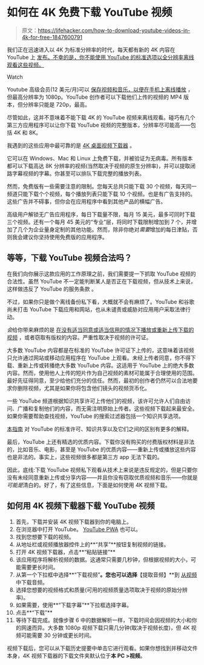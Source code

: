 # 如何在 4K 免费下载 YouTube 视频

> 原文：<https://lifehacker.com/how-to-download-youtube-videos-in-4k-for-free-1847600791>

我们正在迅速进入以 4K 为标准分辨率的时代，每天都有新的 4K 内容在 YouTube 上 [发布。不幸的是，你不能使用 YouTube 的标准选项以全分辨率离线观看这些视频。](https://lifehacker.com/how-to-find-hdr-content-on-youtube-1829374364) 

Watch

Youtube 高级会员(12 美元/月)可以 [保存视频和音乐，以便在手机上离线播放](https://lifehacker.com/how-to-download-youtube-videos-on-your-phone-1847317812) ，但最高分辨率为 1080p。YouTube 创作者可以下载他们上传的视频的 MP4 版本，但分辨率只能是 720p，最高。

尽管如此，这并不意味着不能下载 4K 的 YouTube 视频来离线观看。碰巧有几个第三方应用程序可以让你下载 YouTube 视频的完整版本，分辨率尽可能高——包括 4K 和 8K。

我遇到的这些应用中最可靠的是 [4K 桌面视频下载器](https://www.4kdownload.com/products/videodownloader/4) 。

它可以在 Windows、Mac 和 Linux 上免费下载，并被验证为无病毒。所有版本都可以下载高达 8K 分辨率的视频(当然取决于视频的原生分辨率)，并可以提取闭路字幕视频的字幕。你甚至可以排队下载完整的播放列表。

然而，免费版有一些需要注意的限制。您每天总共只能下载 30 个视频，每天同一频道只能下载个个视频，每个播放列表只能下载 10 个视频。也是有广告支持的。这些广告并不碍事，但你会在应用程序中看到其他产品的横幅广告。

高级用户解锁无广告应用程序，每日下载量不限，每月 15 美元，最多可同时下载三个视频。还有一个每月 45 美元的“专业”层，将同时下载限制增加到 7 个，并增加了几个为企业量身定制的其他功能。然而，除非你绝对*需要*增加的每日津贴，否则我会建议你坚持使用免费版的应用程序。

## 等等，下载 YouTube 视频合法吗？

在我们向你展示这款应用的工作原理之前，我们需要提一下抓取 YouTube 视频的合法性。虽然 YouTube 不一定能判断某人是否正在下载视频，但从技术上来说，这样做违反了 YouTube 的服务条款 。

不过，如果你只是做个离线备份私下看，大概就不会有麻烦了。YouTube 和谷歌尚未打击 YouTube 下载应用和网站，也从未谴责或威胁对应用用户采取法律行动。

*会*给你带来麻烦的是 [在没有适当同意或适当信用的情况下播放或重新上传下载的视频](https://lifehacker.com/check-your-youtube-videos-for-potential-flags-with-this-1846538277) ，或者窃取有版权的内容。严重性取决于视频的许可证。

大多数 YouTube 内容都是在标准的 YouTube 许可证下上传的，这意味着该视频只允许通过网站或移动应用程序在 YouTube 上观看。未经上传者同意，你不得下载、重新上传或转播绝大多数 YouTube 内容。这适用于 YouTube 上的绝大多数内容。然而，使用他人上传的短片作为自己视频的素材可能属于合理使用的范围。最好先征得同意，至少给他们充分的信任。然而，最初的创作者仍然可以合法地要求你删除视频，尤其是如果你将包含他们镜头的视频货币化。

一些 YouTube 频道根据知识共享许可上传他们的视频，该许可允许人们自由访问、广播和复制他们的内容，而无需注明原始上传者。这些视频下载起来最安全。如果你需要帮助查找视频，YouTube 的搜索过滤器包括一个知识共享选项。

[本指南](https://filmora.wondershare.com/youtube-video-editing/standard-youtube-license-vs-cc.html) 对 YouTube 的标准许可、知识共享以及它们之间的区别有更多的解释。

最后，YouTube 上还有精选的优质内容。下载你没有购买的付费版权材料是非法的，比如音乐、电影，甚至是 YouTube 的优质内容——重新上传或播放这些内容也是非法的。事实上，这些视频很多都是第三方 app 无法下载的。

因此，底线:下载 YouTube 视频私下观看从技术上来说是违反规定的，但是只要你没有未经同意重新上传或分享内容——并且你没有窃取优质视频和音乐——你就是 *可能是*清白的。好了，有了这些信息，下面是如何使用 4K 视频下载。

## 如何用 4K 视频下载器下载 YouTube 视频

1.  首先，下载并安装 4K 视频下载器到你的电脑上。
2.  在浏览器中打开 YouTube。 [YouTube PWA](https://lifehacker.com/how-to-install-youtube-as-a-progressive-web-app-on-wind-1846137659) 也可以。
3.  找到您想要下载的视频。
4.  从地址栏或视频播放器控件上的**“共享”**按钮复制视频的链接。
5.  打开 4K 视频下载器，点击**“粘贴链接”**
6.  该应用程序将解析视频的数据。这通常只需要几秒钟，但根据视频的大小，可能需要更长时间。
7.  从第一个下拉框中选择**“下载视频”**。您也可以选择**【提取音频】**到 [从视频](https://lifehacker.com/5-ways-to-download-music-from-youtube-1847343955) 中下载音频。
8.  选择您想要的视频格式和质量(可用的视频质量选项取决于视频的原始分辨率)。
9.  如果需要，使用**“下载字幕”**下拉框选择字幕。
10.  点击**“下载”**
11.  等待下载完成。就像步骤 6 中的数据解析一样，下载时间会因视频的大小和你的网速而异。大多数 1080p 视频下载只需几分钟(取决于视频长度)，但 4K 视频可能需要 30 分钟或更长时间。

视频下载后，您可以从下载历史提要中单击它进行观看。如果你想找到并移动文件本身，4K 视频下载器的下载文件夹默认位于**本 PC >视频**。